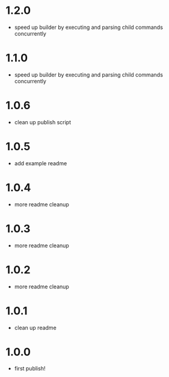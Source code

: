 
# 1.2.0

- speed up builder by executing and parsing child commands concurrently
# 1.1.0

- speed up builder by executing and parsing child commands concurrently
# 1.0.6

- clean up publish script

# 1.0.5

- add example readme
# 1.0.4

- more readme cleanup
# 1.0.3

- more readme cleanup
# 1.0.2

- more readme cleanup
# 1.0.1

- clean up readme
# 1.0.0

- first publish!
